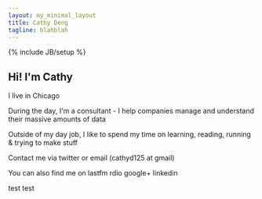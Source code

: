 ```yaml
---
layout: my_minimal_layout
title: Cathy Deng
tagline: blahblah
---
```

{% include JB/setup %}

## Hi! I'm Cathy

I live in Chicago

During the day, I'm a consultant - I help companies manage and understand their massive amounts of data

Outside of my day job, I like to spend my time on learning, reading, running & trying to make stuff


Contact me via twitter or email (cathyd125 at gmail)

You can also find me on lastfm rdio google+ linkedin


test test